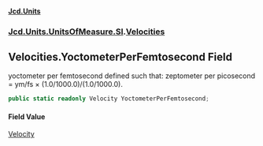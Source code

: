 #### [Jcd.Units](index.md 'index')

### [Jcd.Units.UnitsOfMeasure.SI](Jcd.Units.UnitsOfMeasure.SI.md 'Jcd.Units.UnitsOfMeasure.SI').[Velocities](Velocities.md 'Jcd.Units.UnitsOfMeasure.SI.Velocities')

## Velocities.YoctometerPerFemtosecond Field

yoctometer per femtosecond defined such that: zeptometer per picosecond = ym/fs × (1.0/1000.0)/(1.0/1000.0).

```csharp
public static readonly Velocity YoctometerPerFemtosecond;
```

#### Field Value

[Velocity](Velocity.md 'Jcd.Units.UnitTypes.Velocity')